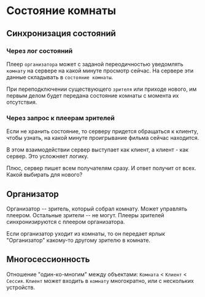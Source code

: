 # Состояние комнаты

## Синхронизация состояний

### Через лог состояний

Плеер `организатора` может с заданой переодичностью уведомлять
`комнату` на сервере на какой минуте просмотр сейчас. На сервере
эти данные складывать в `состояние комнаты`. 

При переподключении существующего `зрителя` или приходе нового, 
им первым делом будет передана состояние комнаты с момента
их отсутствия.

### Через запрос к плеерам зрителей

Если не хранить состояние, то серверу придется обращаться
к клиенту, чтобы узнать, на какой минуте проигрывание фильма
сейчас находится. 

В этом взаимодействии сервер выступает как клиент, а клиент - как
сервер. Это усложняет логику.

Плюс, сервер пишет всем получателям сразу. И ответ получит
от всех.  Какой выбирать для нового?

## Организатор

Организатор -- зритель, который собрал комнату. Может 
управлять плеером. Остальные зрители -- не могут.
Плееры зрителей синхронизируются с плеером организатора.

Если организатор уходит из комнаты, то он передает
ярлык "Организатор" какому-то другому зрителю в комнате.

## Многосессионность

Отношение "один-ко-многим" между объектами: 
`Комната` < `Клиент` < `Сессия`.  `Клиент` может входить в
`комнату` многократно, или с нескольких устройств.
